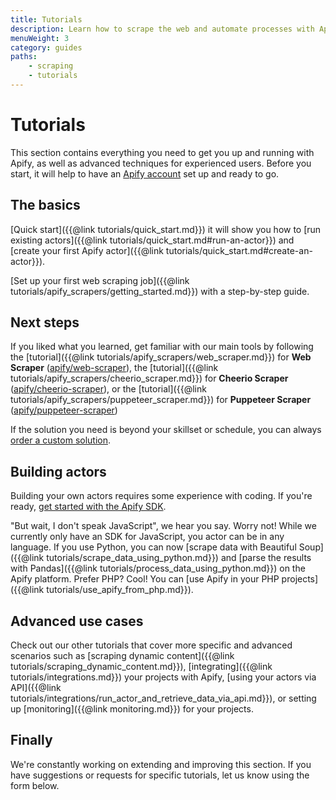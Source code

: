 ```yaml
---
title: Tutorials
description: Learn how to scrape the web and automate processes with Apify. From beginner guides for using actors to advanced topics like migrations and performance.
menuWeight: 3
category: guides
paths:
    - scraping
    - tutorials
---
```


# Tutorials

This section contains everything you need to get you up and running with Apify, as well as advanced techniques for experienced users. Before you start, it will help to have an [Apify account](https://console.apify.com) set up and ready to go.

## The basics

[Quick start]({{@link tutorials/quick_start.md}}) it will show you how to [run existing actors]({{@link tutorials/quick_start.md#run-an-actor}}) and [create your first Apify actor]({{@link tutorials/quick_start.md#create-an-actor}}).

[Set up your first web scraping job]({{@link tutorials/apify_scrapers/getting_started.md}}) with a step-by-step guide.

## Next steps

If you liked what you learned, get familiar with our main tools by following
the [tutorial]({{@link tutorials/apify_scrapers/web_scraper.md}}) for **Web Scraper** ([apify/web-scraper](https://apify.com/apify/web-scraper)),
the [tutorial]({{@link tutorials/apify_scrapers/cheerio_scraper.md}}) for **Cheerio Scraper** ([apify/cheerio-scraper](https://apify.com/apify/cheerio-scraper)),
or the [tutorial]({{@link tutorials/apify_scrapers/puppeteer_scraper.md}}) for **Puppeteer Scraper** ([apify/puppeteer-scraper](https://apify.com/apify/puppeteer-scraper))

If the solution you need is beyond your skillset or schedule, you can always [order a custom solution](https://apify.com/custom-solutions).

## Building actors

Building your own actors requires some experience with coding. If you're ready, [get started with the Apify SDK](https://sdk.apify.com/docs/guides/getting-started).

"But wait, I don't speak JavaScript", we hear you say. Worry not! While we currently only have an SDK for JavaScript, you actor can be in any language. If you use Python, you can now [scrape data with Beautiful Soup]({{@link tutorials/scrape_data_using_python.md}})
and [parse the results with Pandas]({{@link tutorials/process_data_using_python.md}}) on the Apify platform. Prefer PHP? Cool! You can [use Apify in your PHP projects]({{@link tutorials/use_apify_from_php.md}}).

## Advanced use cases

Check out our other tutorials that cover more specific and advanced scenarios such as [scraping dynamic content]({{@link tutorials/scraping_dynamic_content.md}}), [integrating]({{@link tutorials/integrations.md}}) your projects with Apify, [using your actors via API]({{@link tutorials/integrations/run_actor_and_retrieve_data_via_api.md}}), or setting up [monitoring]({{@link monitoring.md}}) for your projects.

## Finally

We're constantly working on extending and improving this section. If you have suggestions or requests for specific tutorials, let us know using the form below.
